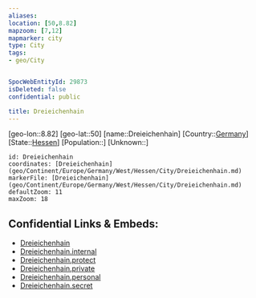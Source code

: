 ```yaml
---
aliases: 
location: [50,8.82]
mapzoom: [7,12] 
mapmarker: city 
type: City
tags:
- geo/City


SpocWebEntityId: 29873
isDeleted: false
confidential: public

title: Dreieichenhain
---
```

[geo-lon::8.82]
[geo-lat::50]
[name::Dreieichenhain]
[Country::[Germany](geo/Continent/Europe/Germany.md)]
[State::[Hessen](geo/Continent/Europe/Germany/West/Hessen.md)]
[Population::]
[Unknown::]


```leaflet
id: Dreieichenhain
coordinates: [Dreieichenhain](geo/Continent/Europe/Germany/West/Hessen/City/Dreieichenhain.md)
markerFile: [Dreieichenhain](geo/Continent/Europe/Germany/West/Hessen/City/Dreieichenhain.md)
defaultZoom: 11 
maxZoom: 18
```


## Confidential Links & Embeds: 
- [Dreieichenhain](../../../../../../../../_public/geo/Continent/Europe/Germany/West/Hessen/City/Dreieichenhain.md) 
- [Dreieichenhain.internal](../../../../../../../../_internal/geo/Continent/Europe/Germany/West/Hessen/City/Dreieichenhain.internal.md) 
- [Dreieichenhain.protect](../../../../../../../../_protect/geo/Continent/Europe/Germany/West/Hessen/City/Dreieichenhain.protect.md) 
- [Dreieichenhain.private](../../../../../../../../_private/geo/Continent/Europe/Germany/West/Hessen/City/Dreieichenhain.private.md) 
- [Dreieichenhain.personal](../../../../../../../../_personal/geo/Continent/Europe/Germany/West/Hessen/City/Dreieichenhain.personal.md) 
- [Dreieichenhain.secret](../../../../../../../../_secret/geo/Continent/Europe/Germany/West/Hessen/City/Dreieichenhain.secret.md) 
